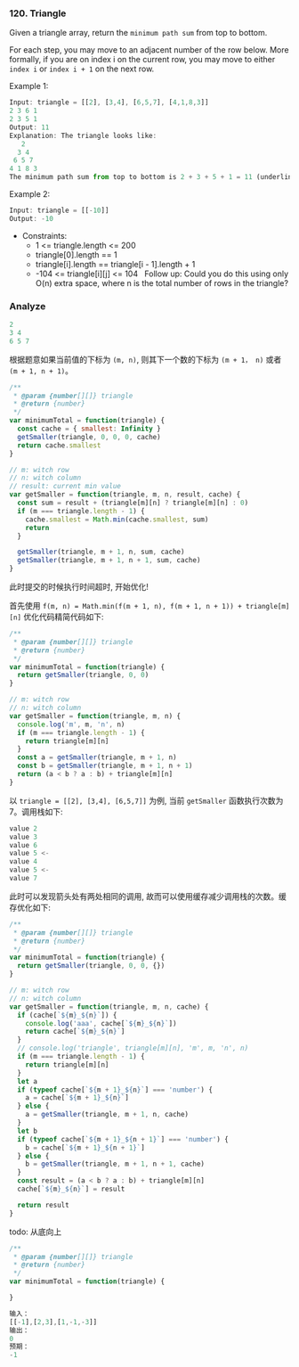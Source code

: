 ### 120. Triangle

Given a triangle array, return the `minimum path sum` from top to bottom.

For each step, you may move to an adjacent number of the row below. More formally, if you are on index i on the current row, you may move to either `index i` or `index i + 1` on the next row.

Example 1:

```js
Input: triangle = [[2], [3,4], [6,5,7], [4,1,8,3]]
2 3 6 1
2 3 5 1
Output: 11
Explanation: The triangle looks like:
   2
  3 4
 6 5 7
4 1 8 3
The minimum path sum from top to bottom is 2 + 3 + 5 + 1 = 11 (underlined above).
```

Example 2:

```js
Input: triangle = [[-10]]
Output: -10
```

* Constraints:
  * 1 <= triangle.length <= 200
  * triangle[0].length == 1
  * triangle[i].length == triangle[i - 1].length + 1
  * -104 <= triangle[i][j] <= 104
 
Follow up: Could you do this using only O(n) extra space, where n is the total number of rows in the triangle?

### Analyze

```js
2
3 4
6 5 7
```

根据题意如果当前值的下标为 `(m, n)`, 则其下一个数的下标为 `(m + 1， n)` 或者 `(m + 1, n + 1)`。

```js
/**
 * @param {number[][]} triangle
 * @return {number}
 */
var minimumTotal = function(triangle) {
  const cache = { smallest: Infinity }
  getSmaller(triangle, 0, 0, 0, cache)
  return cache.smallest
}

// m: witch row
// n: witch column
// result: current min value
var getSmaller = function(triangle, m, n, result, cache) {
  const sum = result + (triangle[m][n] ? triangle[m][n] : 0)
  if (m === triangle.length - 1) {
    cache.smallest = Math.min(cache.smallest, sum)
    return
  }

  getSmaller(triangle, m + 1, n, sum, cache)
  getSmaller(triangle, m + 1, n + 1, sum, cache)
}
```

此时提交的时候执行时间超时, 开始优化!

首先使用 `f(m, n) = Math.min(f(m + 1, n), f(m + 1, n + 1)) + triangle[m][n]` 优化代码精简代码如下:

```js
/**
 * @param {number[][]} triangle
 * @return {number}
 */
var minimumTotal = function(triangle) {
  return getSmaller(triangle, 0, 0)
}

// m: witch row
// n: witch column
var getSmaller = function(triangle, m, n) {
  console.log('m', m, 'n', n)
  if (m === triangle.length - 1) {
    return triangle[m][n]
  }
  const a = getSmaller(triangle, m + 1, n)
  const b = getSmaller(triangle, m + 1, n + 1)
  return (a < b ? a : b) + triangle[m][n]
}
```

以 `triangle = [[2], [3,4], [6,5,7]]` 为例, 当前 `getSmaller` 函数执行次数为 7。调用栈如下:

```js
value 2
value 3
value 6
value 5 <-
value 4
value 5 <-
value 7
```

此时可以发现箭头处有两处相同的调用, 故而可以使用缓存减少调用栈的次数。缓存优化如下:

```js
/**
 * @param {number[][]} triangle
 * @return {number}
 */
var minimumTotal = function(triangle) {
  return getSmaller(triangle, 0, 0, {})
}

// m: witch row
// n: witch column
var getSmaller = function(triangle, m, n, cache) {
  if (cache[`${m}_${n}`]) {
    console.log('aaa', cache[`${m}_${n}`])
    return cache[`${m}_${n}`]
  }
  // console.log('triangle', triangle[m][n], 'm', m, 'n', n)
  if (m === triangle.length - 1) {
    return triangle[m][n]
  }
  let a
  if (typeof cache[`${m + 1}_${n}`] === 'number') {
    a = cache[`${m + 1}_${n}`]
  } else {
    a = getSmaller(triangle, m + 1, n, cache)
  }
  let b
  if (typeof cache[`${m + 1}_${n + 1}`] === 'number') {
    b = cache[`${m + 1}_${n + 1}`]
  } else {
    b = getSmaller(triangle, m + 1, n + 1, cache)
  }
  const result = (a < b ? a : b) + triangle[m][n]
  cache[`${m}_${n}`] = result

  return result
}
```

todo: 从底向上

```js
/**
 * @param {number[][]} triangle
 * @return {number}
 */
var minimumTotal = function(triangle) {

}
```

```js
输入：
[[-1],[2,3],[1,-1,-3]]
输出：
0
预期：
-1
```
